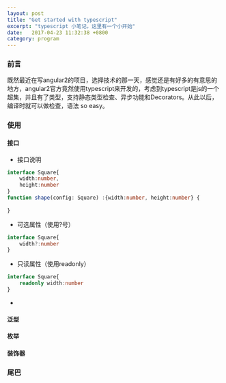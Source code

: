 ```yaml
---
layout: post
title: "Get started with typescript"
excerpt: "typescript 小笔记，这里有一个小开始"
date:   2017-04-23 11:32:38 +0800
category: program
---
```


### 前言
既然最近在写angular2的项目，选择技术的那一天，感觉还是有好多的有意思的地方，angular2官方竟然使用typescript来开发的，考虑到typescript是js的一个超集，并且有了类型，支持静态类型检查、异步功能和Decorators。从此以后，编译时就可以做检查，语法 so easy。
### 使用
#### 接口
- 接口说明
```typescript
interface Square{
	width:number,
	height:number
}
function shape(config: Square) :{width:number, height:number} {
	
}
```
- 可选属性（使用?号）
```typescript
interface Square{
	width?:number
}
```
- 只读属性（使用readonly）
```typescript
interface Square{
	readonly width:number
}
```
-  
#### 泛型
#### 枚举
#### 装饰器
### 尾巴